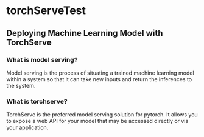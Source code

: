 # torchServeTest
## Deploying Machine Learning Model with TorchServe


### What is model serving?
Model serving is the process of situating a trained machine learning model within a system
so that it can take new inputs and return the inferences to the system.

### What is torchserve?
TorchServe is the preferred model serving solution for pytorch. It allows you to expose a
web API for your model that may be accessed directly or via your application.
